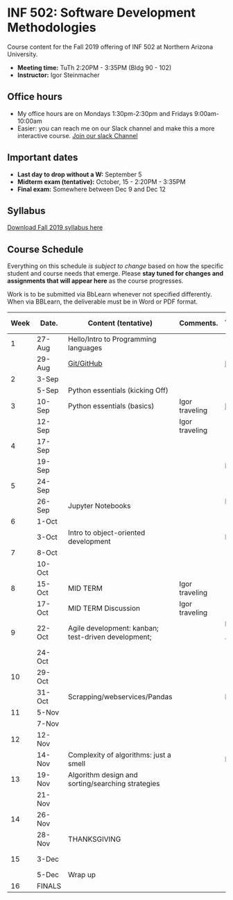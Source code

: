 # INF 502: Software Development Methodologies

Course content for the Fall 2019 offering of INF 502 at Northern Arizona University.

* **Meeting time:** TuTh 2:20PM - 3:35PM (Bldg 90 - 102)
* **Instructor:** Igor Steinmacher

## Office hours
* My office hours are on Mondays 1:30pm-2:30pm and Fridays 9:00am-10:00am
* Easier: you can reach me on our Slack channel and make this a more interactive course. [Join our slack Channel](https://join.slack.com/t/inf502-fall2019/shared_invite/enQtNzI1NDAyMDY2NzY5LWY2MDZkMDUxODlkMGY2NzdhMWMwZjkzMGFiOTU3MDY5YWI0ZDBjOWU2ZGJlMTY4ZDQwZmRiZWQ4YWNkMTUyNDY)

## Important dates

* **Last day to drop without a W:** September 5
* **Midterm exam (tentative):** October, 15 - 2:20PM - 3:35PM
* **Final exam:** Somewhere between Dec 9 and Dec 12

## Syllabus

[Download Fall 2019 syllabus here](documents/INF502_Syllabus_Steinmacher.pdf)

## Course Schedule
Everything on this schedule *is subject to change* based on how the specific student and course needs that emerge. Please **stay tuned for changes and assignments that will appear here** as the course progresses.

Work is to be submitted via BbLearn whenever not specified differently. When via BBLearn, the deliverable must be in Word or PDF format.

|Week|Date.   | Content (tentative)                                   | Comments.      | Assignments out          | Deadline |
|----|--------|-------------------------------------------------------|----------------|--------------------------|----------|
| 1  | 27-Aug | Hello/Intro to Programming languages                  |                |                          |          |
|    | 29-Aug | [Git/GitHub](slides/lectureGit.pdf)                   |                | [HW1](assignments/01_git.md)|.      |
| 2  | 3-Sep  |                                                       |                |                          |          |
|    | 5-Sep  | Python essentials (kicking Off)                       |                |                          |          |
| 3  | 10-Sep | Python essentials (basics)                            | Igor traveling | [PA1](assignments/pa01.md), HW2 |  HW1          |
|    | 12-Sep |                                                       | Igor traveling |                          |          |
| 4  | 17-Sep |                                                       |                |                          | HW2      |
|    | 19-Sep |                                                       |                | HW3                      |          |
| 5  | 24-Sep |                                                       |                |                          |          |
|    | 26-Sep | Jupyter Notebooks                                     |                | HW4 (Jupyter)            | HW3      |
| 6  | 1-Oct  |                                                       |                |                          |          |
|    | 3-Oct  | Intro to object-oriented development                  |                | HW5                      | HW4, PA1     |
| 7  | 8-Oct  |                                                       |                |                          |          |
|    | 10-Oct |                                                       |                |                          | HW5      |
| 8  | 15-Oct | MID TERM                                              | Igor traveling |                          |          |
|    | 17-Oct | MID TERM Discussion                                   | Igor traveling |                          |          |
| 9  | 22-Oct | Agile development: kanban; test-driven development;   |                | HW5 (stories, TDD), PA2  |          |
|    | 24-Oct |                                                       |                |                          |          |
| 10 | 29-Oct |                                                       |                |                          | HW5      |
|    | 31-Oct | Scrapping/webservices/Pandas                          |                | PA3, HW6                 | PA2      |
| 11 | 5-Nov  |                                                       |                |                          |          |
|    | 7-Nov  |                                                       |                |                          | HW6      |
| 12 | 12-Nov |                                                       |                |                          |          |
|    | 14-Nov | Complexity of algorithms: just a smell                |                | HW7                      |          |
| 13 | 19-Nov | Algorithm design and sorting/searching strategies     |                |                          |          |
|    | 21-Nov |                                                       |                |                          |          |
| 14 | 26-Nov |                                                       |                |                          |          |
|    | 28-Nov | THANKSGIVING                                          |                |                          |          |
| 15 | 3-Dec  |                                                       |                |                          | HW7, PA3 |
|    | 5-Dec  | Wrap up                                               |                |                          |          |
| 16 | FINALS |                                                       |                |                          |          |
